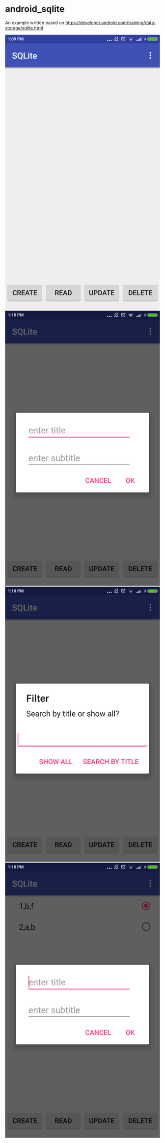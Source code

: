 # android_sqlite
An example written based on https://developer.android.com/training/data-storage/sqlite.html

![alt text](https://github.com/gippal617/android_sqlite/blob/master/screenshots/Screenshot_2017-11-23-13-09-58-455_chey.sqllite.png)
![alt text](https://github.com/gippal617/android_sqlite/blob/master/screenshots/Screenshot_2017-11-23-13-10-07-173_chey.sqllite.png)
![alt text](https://github.com/gippal617/android_sqlite/blob/master/screenshots/Screenshot_2017-11-23-13-10-33-825_chey.sqllite.png)
![alt text](https://github.com/gippal617/android_sqlite/blob/master/screenshots/Screenshot_2017-11-23-13-10-43-415_chey.sqllite.png)

